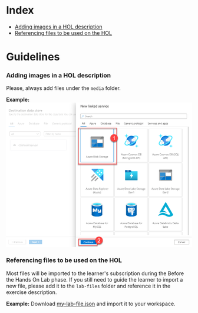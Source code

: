 # Index
<!-- TOC -->
- [Adding images in a HOL description](#adding-images-in-a-HOL-description)
- [Referencing files to be used on the HOL](#referencing-files-to-be-used-on-the-HOL)
<!-- /TOC -->


# Guidelines
### Adding images in a HOL description
Please, always add files under the `media` folder.

**Example:** ![](media/adf-copy-data-blob-storage.png 'Launch Workspace')

### Referencing files to be used on the HOL
Most files will be imported to the learner's subscription during the Before the Hands On Lab phase.
If you still need to guide the learner to import a new file, please add it to the `lab-files` folder and reference it in the exercise description.

**Example:** Download [my-lab-file.json](lab-files/my-lab-file.json 'Download it now!') and import it to your workspace.

